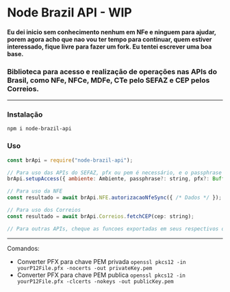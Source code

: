 # Node Brazil API - WIP

#### Eu dei inicio sem conhecimento nenhum em NFe e ninguem para ajudar, porem agora acho que nao vou ter tempo para continuar, quem estiver interessado, fique livre para fazer um fork. Eu tentei escrever uma boa base.

### Biblioteca para acesso e realização de operações nas APIs do Brasil, como NFe, NFCe, MDFe, CTe pelo SEFAZ e CEP pelos Correios.

---

### Instalação

```
npm i node-brazil-api
```

### Uso

```javascript
const brApi = require("node-brazil-api");

// Para uso das APIs do SEFAZ, pfx ou pem é necessário, e o passphrase caso conter.
brApi.setupAccess({ ambiente: Ambiente, passphrase?: string, pfx?: Buffer, privatePEM?: Buffer, publicPEM?: Buffer, rejectUnauthorized?: boolean });

// Para uso da NFE
const resultado = await brApi.NFE.autorizacaoNfeSync({ /* Dados */ });

// Para uso dos Correios
const resultado = await brApi.Correios.fetchCEP(cep: string);

// Para outras APIs, cheque as funcoes exportadas em seus respectivos objetos. NFE, NFCE, MDFE, CTE, Correios.
```

---

Comandos:

- Converter PFX para chave PEM privada `openssl pkcs12 -in yourP12File.pfx -nocerts -out privateKey.pem`
- Converter PFX para chave PEM publica `openssl pkcs12 -in yourP12File.pfx -clcerts -nokeys -out publicKey.pem`
